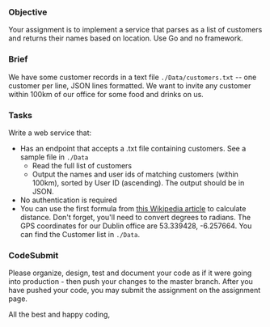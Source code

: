 ### Objective

Your assignment is to implement a service that parses as a list of customers and returns their names based on location. Use Go and no framework.

### Brief

We have some customer records in a text file `./Data/customers.txt` -- one customer per line, JSON lines formatted. We want to invite any customer within 100km of our office for some food and drinks on us.

### Tasks

Write a web service that:

-   Has an endpoint that accepts a .txt file containing customers. See a sample file in `./Data`
    -   Read the full list of customers
    -   Output the names and user ids of matching customers (within 100km), sorted by User ID (ascending). The output should be in JSON.
-   No authentication is required
-   You can use the first formula from [this Wikipedia article](https://en.wikipedia.org/wiki/Great-circle_distance) to calculate distance. Don't forget, you'll need to convert degrees to radians. The GPS coordinates for our Dublin office are 53.339428, -6.257664. You can find the Customer list in `./Data`.

### CodeSubmit

Please organize, design, test and document your code as if it were going into production - then push your changes to the master branch. After you have pushed your code, you may submit the assignment on the assignment page.

All the best and happy coding,
